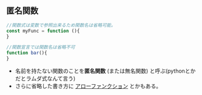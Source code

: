 ## 匿名関数
```javascript
//関数式は変数で参照出来るため関数名は省略可能。
const myFunc = function (){
}

//関数宣言では関数名は省略不可
function bar(){
}

```
* 名前を持たない関数のことを**匿名関数** (または無名関数) と呼ぶ(pythonとかだとラムダ式なんて言う)
* さらに省略した書き方に [アローファンクション](./arrowFunction.md) とかもある。
